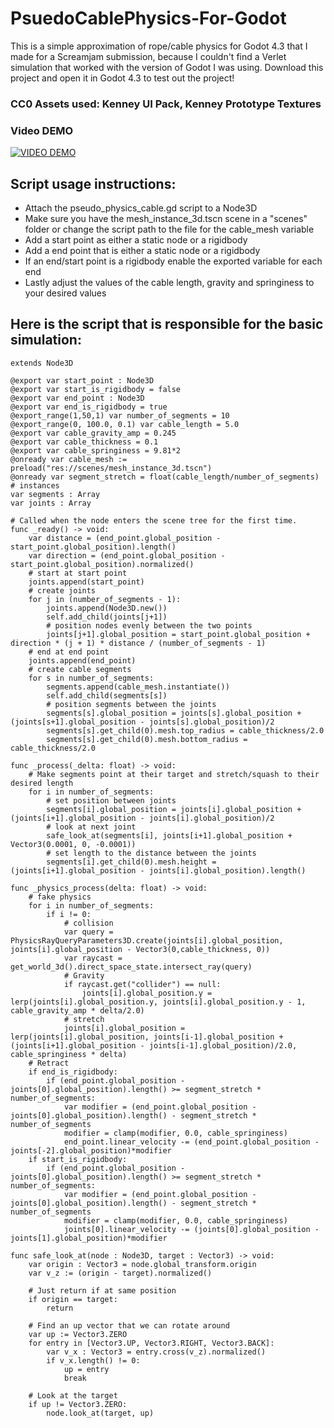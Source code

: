 # PsuedoCablePhysics-For-Godot
This is a simple approximation of rope/cable physics for Godot 4.3 that I made for a Screamjam submission, because I couldn't find a Verlet simulation that worked with the version of Godot I was using.
Download this project and open it in Godot 4.3 to test out the project!
### CC0 Assets used: Kenney UI Pack, Kenney Prototype Textures
### Video DEMO
[![VIDEO DEMO](https://img.youtube.com/vi/K8SLWUsPFNY/0.jpg)](https://www.youtube.com/watch?v=K8SLWUsPFNY)
## Script usage instructions:
- Attach the pseudo_physics_cable.gd script to a Node3D
- Make sure you have the mesh_instance_3d.tscn scene in a "scenes" folder or change the script path to the file for the cable_mesh variable
- Add a start point as either a static node or a rigidbody
- Add a end point that is either a static node or a rigidbody
- If an end/start point is a rigidbody enable the exported variable for each end
- Lastly adjust the values of the cable length, gravity and springiness to your desired values
## Here is the script that is responsible for the basic simulation:
```GDscript
extends Node3D

@export var start_point : Node3D
@export var start_is_rigidbody = false
@export var end_point : Node3D
@export var end_is_rigidbody = true
@export_range(1,50,1) var number_of_segments = 10
@export_range(0, 100.0, 0.1) var cable_length = 5.0
@export var cable_gravity_amp = 0.245
@export var cable_thickness = 0.1
@export var cable_springiness = 9.81*2
@onready var cable_mesh := preload("res://scenes/mesh_instance_3d.tscn")
@onready var segment_stretch = float(cable_length/number_of_segments)
# instances
var segments : Array
var joints : Array

# Called when the node enters the scene tree for the first time.
func _ready() -> void:
	var distance = (end_point.global_position - start_point.global_position).length()
	var direction = (end_point.global_position - start_point.global_position).normalized()
	# start at start point
	joints.append(start_point)
	# create joints
	for j in (number_of_segments - 1):
		joints.append(Node3D.new())
		self.add_child(joints[j+1])
		# position nodes evenly between the two points
		joints[j+1].global_position = start_point.global_position + direction * (j + 1) * distance / (number_of_segments - 1)
	# end at end point
	joints.append(end_point)
	# create cable segments
	for s in number_of_segments:
		segments.append(cable_mesh.instantiate())
		self.add_child(segments[s])
		# position segments between the joints
		segments[s].global_position = joints[s].global_position + (joints[s+1].global_position - joints[s].global_position)/2
		segments[s].get_child(0).mesh.top_radius = cable_thickness/2.0
		segments[s].get_child(0).mesh.bottom_radius = cable_thickness/2.0

func _process(_delta: float) -> void:
	# Make segments point at their target and stretch/squash to their desired length
	for i in number_of_segments:
		# set position between joints
		segments[i].global_position = joints[i].global_position + (joints[i+1].global_position - joints[i].global_position)/2
		# look at next joint
		safe_look_at(segments[i], joints[i+1].global_position + Vector3(0.0001, 0, -0.0001))
		# set length to the distance between the joints
		segments[i].get_child(0).mesh.height = (joints[i+1].global_position - joints[i].global_position).length()

func _physics_process(delta: float) -> void:
	# fake physics
	for i in number_of_segments:
		if i != 0:
			# collision
			var query = PhysicsRayQueryParameters3D.create(joints[i].global_position, joints[i].global_position - Vector3(0,cable_thickness, 0))
			var raycast = get_world_3d().direct_space_state.intersect_ray(query)
			# Gravity
			if raycast.get("collider") == null:
				joints[i].global_position.y = lerp(joints[i].global_position.y, joints[i].global_position.y - 1, cable_gravity_amp * delta/2.0)
			# stretch
			joints[i].global_position = lerp(joints[i].global_position, joints[i-1].global_position + (joints[i+1].global_position - joints[i-1].global_position)/2.0, cable_springiness * delta)
	# Retract
	if end_is_rigidbody:
		if (end_point.global_position - joints[0].global_position).length() >= segment_stretch * number_of_segments:
			var modifier = (end_point.global_position - joints[0].global_position).length() - segment_stretch * number_of_segments
			modifier = clamp(modifier, 0.0, cable_springiness)
			end_point.linear_velocity -= (end_point.global_position - joints[-2].global_position)*modifier
	if start_is_rigidbody:
		if (end_point.global_position - joints[0].global_position).length() >= segment_stretch * number_of_segments:
			var modifier = (end_point.global_position - joints[0].global_position).length() - segment_stretch * number_of_segments
			modifier = clamp(modifier, 0.0, cable_springiness)
			joints[0].linear_velocity -= (joints[0].global_position - joints[1].global_position)*modifier

func safe_look_at(node : Node3D, target : Vector3) -> void:
	var origin : Vector3 = node.global_transform.origin
	var v_z := (origin - target).normalized()

	# Just return if at same position
	if origin == target:
		return

	# Find an up vector that we can rotate around
	var up := Vector3.ZERO
	for entry in [Vector3.UP, Vector3.RIGHT, Vector3.BACK]:
		var v_x : Vector3 = entry.cross(v_z).normalized()
		if v_x.length() != 0:
			up = entry
			break

	# Look at the target
	if up != Vector3.ZERO:
		node.look_at(target, up)

```
